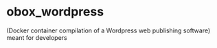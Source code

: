 # obox_wordpress
(Docker container compilation of a Wordpress web publishing software) meant for developers
